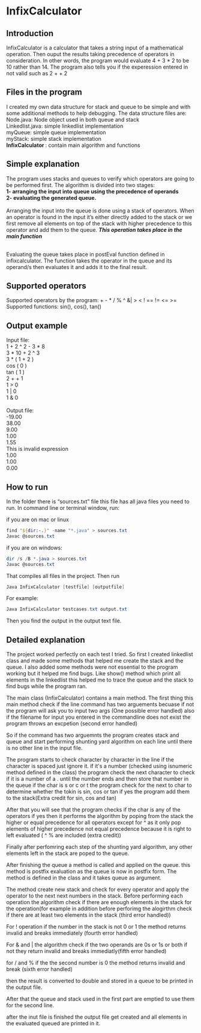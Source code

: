 # InfixCalculator

<h2> Introduction </h2>

InfixCalculator is a calculator that takes a string input of a mathematical operation. Then ouput the results taking precedence of operators in consideration. In other words, the program would evaluate 4 + 3 * 2 to be 10 rather than 14. The program also tells you if the experession entered in not valid such as 2 + + 2
<br>
<h2>Files in the program</h2>
I created my own data structure for stack and queue to be simple and with some additional methods to help debugging. The data structure files are:<br>
Node.java: Node object used in both queue and stack<br>
Linkedlist.java: simple linkedlist implementation<br>
myQueue: simple queue implementation <br>
myStack: simple stack implementation <br>
<strong>InfixCalculator </strong>: contain main algorithm and functions <br>
<h2>Simple explanation </h2>

The program uses stacks and queues to verify which operators are going to be performed first. The algorithm is divided into two stages: <br>
<strong>1- arranging the input into queue using the precedence of operands<br>
  2- evaluating the generated queue.</strong>
  <br><br>
 Arranging the input into the queue is done using a stack of  operators. When an operator is found in the input it’s either directly added to the stack or we first remove all elements on top of the stack with higher precedence to this operator and add them to the queue. <i><strong>This operation takes place in the main function</i></strong>

<br>
Evaluating the queue takes place in postEval function defined in infixcalculator. The function takes the operator in the queue and its operand/s then evaluates it and adds it to the final result. <br>

<h2>Supported operators</h2>
Supported operators by the program: + - * / % ^ &| > < ! == != <= >= <br>
Supported functions: sin(), cos(), tan() <br>

<h2>Output example</h2>
Input file: <br>
1 + 2 ^ 2 - 3 * 8 <br>
3 * 10 + 2 ^ 3 <br>
3 * ( 1 + 2 ) <br>
cos ( 0 ) <br>
tan ( 1 ) <br>
2 + + 1 <br>
1 > 0 <br>
1 | 0 <br> 
1 & 0 <br>
<br>
Output file: <br>
-19.00 <br>
38.00 <br>
9.00 <br>
1.00 <br>
1.55 <br>
This is invalid expression <br>
1.00 <br> 
1.00 <br>
0.00 <br>



<h2>How to run </h2>
In the folder there is “sources.txt” file this file has all java files you need to run.
In command line or terminal window, run:<br>

if you are on mac or linux 
```powershell
find "${dir:-.}" -name "*.java" > sources.txt
Javac @sources.txt
```

if you are on windows: <br>
```powershell
dir /s /B *.java > sources.txt
Javac @sources.txt
```

That compiles all files in the project.
Then run
```powershell
Java InfixCalculator [testfile] [outputfile]
```
For example: 
```powershell
Java InfixCalculator testcases.txt output.txt
```
Then you find the output in the output text file.

<h2>Detailed explanation</h2>

The project worked perfectly on each test I tried.
So first I created linkedlist class and made some methods that helped me create the stack and the queue. I also added some methods
were not essential to the program working but it helped me find bugs. Like show() method which print all elements in the linkedlist 
this helped me to trace the queue and the stack to find bugs while the program ran. 

The main class (InfixCalculator) contains a main method. The first thing this main method check if the line command has
two arguements becuase if not the program will ask you to input two args (One possible error handled)
also if the filename for input you entered in the commandline does not exist the program throws an excpetion (second error handled)

So if the command has two arguemnts the program creates stack and queue and start performing shunting yard algorithm on each line until 
there is no other line in the input file.

The program starts to check character by character in the line
if the character is spaced just ignore it. if it's a number (checked using isnumeric method defined in the class) the program check the next character to check if it is a number of a . until
the number ends and then store that number in the queue
if the char is s or c or t the program check for the next to char to determine whether the tokin is sin, cos or tan if yes the program add
them to the stack(Extra credit for sin, cos and tan)

After that you will see that the program checks if the char is any of the operators if yes then it performs the algorithm by poping from the stack the higher or equal
precedence for all operators except for ^ as it only pop elements of higher precedence not equal precedence because
it is right to left evaluated ( ^ % are included (extra credit))

Finally after perfomring each step of the shunting yard algorithm, any other elements left in the stack are poped to the queue. 

After finishing the queue a method is called and applied on the queue. this method is postfix exaluation as the queue is now in postfix
form. The method is defined in the class and it takes queue as argument. 

The method create new stack and check for every operator and apply the operator to the next next numbers in the stack. Before performing
each operation the algorithm check if there are enough elements in the stack for the operation(for example in addition before perforimg
the alogirthm check if there are at least two elements in the stack (third error handled))

For ! operation if the number in the stack is not 0 or 1 the method returns invalid and breaks immediately (fourth error handled)


For  & and | the algorithm check if the two operands are 0s or 1s or both if not they return invalid and breaks immediatly(fifth error handled)

for / and % if the the second number is 0 the method returns invalid and break (sixth error handled)

then the result is converted to double and stored in a queue to be printed in the output file.

After that the queue and stack used in the first part are emptied to use them for the second line.

after the inut file is finished the output file get created and all elements in the evaluated queued are printed in it.

